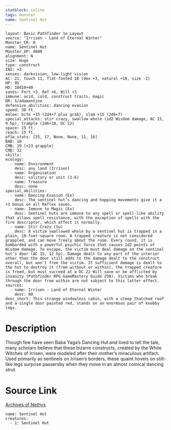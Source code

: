 ```yaml
---
statblock: inline
tags: monster
name: Sentinel Hut
---
```

```statblock
layout: Basic Pathfinder 1e Layout
source: "Irrisen - Land of Eternal Winter"
Monster_CR: 8
name: Sentinel Hut
Monster_XP: 4800
alignment: N
size: Huge
type: construct
INI: +3
senses: darkvision, low-light vision
AC: 21, touch 11, flat-footed 18 (dex +3, natural +10, size -2)
HP: 95
HD: 10d10+40
saves: Fort +3, Ref +6, Will +3
immune: acid, cold, construct traits, magic
DR: 5/adamantine
defensive_abilities: dancing evasion
speed: 30 ft.
melee: bite +15 (2d4+7 plus grab), slam +15 (2d6+7)
special_attacks: stir crazy, swallow whole (1d2 Wisdom damage, AC 15, 9 hp), trample (2d6+10, DC 22)
space: 15 ft.
reach: 15 ft.
pf1e_stats: [25, 17, None, None, 11, 16]
BAB: 10
CMB: 19 (+23 grapple)
CMD: 32
skills: 
ecology:
  - name: Environment
    desc: any land (Irrisen)
  - name: Organisation
    desc: solitary or unit (2-6)
  - name: Treasure
    desc: none
special_abilities:
  - name: Dancing Evasion (Ex)
    desc: The sentinel hut’s dancing and hopping movements give it a +3 bonus on all Reflex saves.
  - name: Immune to Magic (Ex)
    desc: Sentinel huts are immune to any spell or spell-like ability that allows spell resistance, with the exception of spells with the fire descriptor, which affect it normally.
  - name: Stir Crazy (Su)
    desc: A victim swallowed whole by a sentinel hut is trapped in a plain, 10-foot-square room. A trapped creature is not considered grappled, and can move freely about the room. Every round, it is bombarded with a powerful psychic force that causes 1d2 points of Wisdom damage. To escape, the victim must deal damage on the sentinel hut’s door (AC 15, 12 hp). Damage dealt to any part of the interior other than the door still adds to the damage dealt to the construct overall, but won’t free the victim. If sufficient damage is dealt to the hut to destroy it (from without or within), the trapped creature is freed, but must succeed at a DC 22 Will save or be afflicted by insanity (Pathfinder RPG GameMastery Guide 250). Victims who break through the door from within are not subject to this latter effect.
sources:
  - name: Irrisen - Land of Eternal Winter
    desc: 60
desc_short: This strange windowless cabin, with a steep thatched roof and a single door painted red, stands on an enormous pair of knobby legs.
```
# Description
Though few have seen Baba Yaga’s Dancing Hut and lived to tell the tale, many scholars believe that these bizarre constructs, created by the White Witches of Irrisen, were modeled after their mother’s miraculous artifact. Used primarily as sentinels on Irrisen’s borders, these quaint hovels on stilt-like legs surprise passersby when they move in an almost comical dancing strut.
# Source Link
[Archives of Nethys](https://aonprd.com/MonsterDisplay.aspx?ItemName=Sentinel%20Hut)
```encounter-table
name: Sentinel Hut
creatures:
  - 1: Sentinel Hut
```
